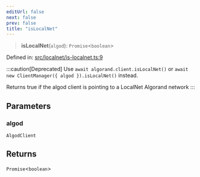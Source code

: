 ```yaml
---
editUrl: false
next: false
prev: false
title: "isLocalNet"
---
```


> **isLocalNet**(`algod`): `Promise`\<`boolean`\>

Defined in: [src/localnet/is-localnet.ts:9](https://github.com/algorandfoundation/algokit-utils-ts/blob/e57e96ab17213653e656688e8d7251c0107554cf/src/localnet/is-localnet.ts#L9)

:::caution[Deprecated]
Use `await algorand.client.isLocalNet()` or `await new ClientManager({ algod }).isLocalNet()` instead.

Returns true if the algod client is pointing to a LocalNet Algorand network
:::

## Parameters

### algod

`AlgodClient`

## Returns

`Promise`\<`boolean`\>
